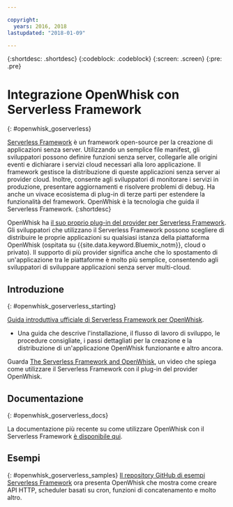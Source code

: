 ```yaml
---

copyright:
  years: 2016, 2018
lastupdated: "2018-01-09"

---
```


{:shortdesc: .shortdesc}
{:codeblock: .codeblock}
{:screen: .screen}
{:pre: .pre}

# Integrazione OpenWhisk con Serverless Framework
{: #openwhisk_goserverless}

[Serverless Framework](https://serverless.com/) è un framework open-source per la creazione di applicazioni senza server. Utilizzando un semplice file manifest, gli sviluppatori possono definire funzioni senza server, collegarle alle origini eventi e dichiarare i servizi cloud necessari alla loro applicazione. Il framework gestisce la distribuzione di queste applicazioni senza server ai provider cloud. Inoltre, consente agli sviluppatori di monitorare i servizi in produzione, presentare aggiornamenti e risolvere problemi di debug. Ha anche un vivace ecosistema di plug-in di terze parti per estendere la funzionalità del framework. OpenWhisk è la tecnologia che guida il Serverless Framework.
{:shortdesc}

OpenWhisk ha [il suo proprio plug-in del provider per Serverless Framework](https://github.com/serverless/serverless-openwhisk). Gli sviluppatori che utilizzano il Serverless Framework possono scegliere di distribuire le proprie applicazioni su qualsiasi istanza della piattaforma OpenWhisk (ospitata su {{site.data.keyword.Bluemix_notm}}, cloud o privato). Il supporto di più provider significa anche che lo spostamento di un'applicazione tra le piattaforme è molto più semplice, consentendo agli sviluppatori di sviluppare applicazioni senza server multi-cloud.

## Introduzione
{: #openwhisk_goserverless_starting}

 [Guida introduttiva ufficiale di Serverless Framework per OpenWhisk](https://serverless.com/framework/docs/providers/openwhisk/guide/intro/).
* Una guida che descrive l'installazione, il flusso di lavoro di sviluppo, le procedure consigliate, i passi dettagliati per la creazione e la distribuzione di un'applicazione OpenWhisk funzionante e altro ancora.

Guarda [The Serverless Framework and OpenWhisk](https://youtu.be/GJY10W98Itc), un video che spiega come utilizzare il Serverless Framework con il plug-in del provider OpenWhisk.

## Documentazione
{: #openwhisk_goserverless_docs}

La documentazione più recente su come utilizzare OpenWhisk con il Serverless Framework [è disponibile qui](https://serverless.com/framework/docs/providers/openwhisk/).

## Esempi
{: #openwhisk_goserverless_samples}
[Il repository GitHub di esempi Serverless Framework](https://github.com/serverless/examples) ora presenta OpenWhisk che mostra come creare API HTTP, scheduler basati su cron, funzioni di concatenamento e molto altro.
